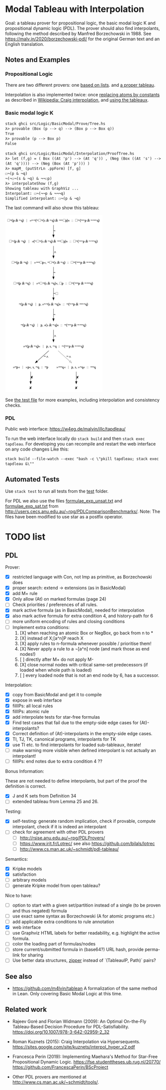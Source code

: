 # Modal Tableau with Interpolation

Goal: a tableau prover for propositional logic, the basic modal logic K and propositional dynamic logic (PDL).
The prover should also find interpolants, following the method described by Manfred Borzechowski in 1988.
See <https://malv.in/2020/borzechowski-pdl/> for the original German text and an English translation.

## Notes and Examples

### Propositional Logic

There are two different provers:
one [based on lists](src/Logic/Propositional/Prove/List.hs).
and [a proper tableau](src/Logic/Propositional/Prove/Tree.hs).

Interpolation is also implemented twice:
once [replacing atoms by constants](src/Logic/Propositional/Interpolation/Naive.hs) as described in [Wikipedia: Craig interpolation](https://en.wikipedia.org/wiki/Craig_interpolation#Proof_of_Craig's_interpolation_theorem), and
 [using the tableaux](src/Logic/Propositional/Interpolation/ProofTree.hs).

### Basic modal logic K

    stack ghci src/Logic/BasicModal/Prove/Tree.hs
    λ> provable (Box (p --> q) --> (Box p --> Box q))
    True
    λ> provable (p --> Box p)
    False
    
    stack ghci src/Logic/BasicModal/Interpolation/ProofTree.hs
    λ> let (f,g) = ( Box ((At 'p') --> (At 'q')) , (Neg (Box ((At 's') --> (At 'q')))) --> (Neg (Box (At 'p'))) )
    λ> mapM_ (putStrLn .ppForm) [f, g]
    ☐¬(p & ¬q)
    ¬(¬☐¬(s & ¬q) & ¬¬☐p)
    λ> interpolateShow (f,g)
    Showing tableau with GraphViz ...
    Interpolant: ☐¬(¬¬p & ¬¬¬q)
    Simplified interpolant: ☐¬(p & ¬q)

The last command will also show this tableau:

![](docu/BasicModal-example.png)

See [the test file](test/basicmodal.hs) for more examples, including interpolation and consistency checks.

### PDL

Public web interface: <https://w4eg.de/malvin/illc/tapdleau/>

To run the web interface locally do `stack build` and then `stack exec tapdleau`.
For developing you can recompile and restart the web interface on any code changes Like this:

    stack build --file-watch --exec "bash -c \"pkill tapdleau; stack exec tapdleau &\""

## Automated Tests

Use `stack test` to run all tests from the [test](test/) folder.

For PDL we also use the files [formulae_exp_unsat.txt](data/formulae_exp_unsat.txt)
and [formulae_exp_sat.txt](data/formulae_exp_sat.txt)
from <http://users.cecs.anu.edu.au/~rpg/PDLComparisonBenchmarks/>.
Note: The files have been modified to use star as a postfix operator.

# TODO list

## PDL

Prover:

- [X] restricted language with Con, not Imp as primitive, as Borzechowski does
- [X] proper search: extend -> extensions (as in BasicModal)
- [X] add M+ rule
- [X] Only allow (At) on marked formulas (page 24)
- [ ] Check priorities / preferences of all rules.
- [X] mark active formula (as in BasicModal), needed for interpolation
- [X] also mark active formula for extra condition 4, and history-path for 6
- [ ] more uniform encoding of rules and closing conditions
- [ ] Implement extra conditions:
    1. [X] when reaching an atomic Box or NegBox, go back from n to *
    2. [X] instead of X;[a^n]P reach X
    3. [X] apply rules to n-formula whenever possible / prioritise them!
    4. [X] Never apply a rule to a ¬[a^n] node (and mark those as end nodes!)
    5. [ ] directly after M+ do not apply M-
    6. [X] close normal nodes with critical same-set predecessors (if loaded when whole path is loaded)
    7. [ ] every loaded node that is not an end node by 6, has a successor.

Interpolation:

- [X] copy from BasicModal and get it to compile
- [X] expose in web interface
- [X] fillIPs: all local rules
- [X] fillIPs: atomic rule
- [X] add interpolate tests for star-free formulas
- [X] Find test cases that fail due to the empty-side edge cases for (At)-interpolants?
- [X] Correct definition of (At)-interpolants in the empty-side edge cases.
- [X] TI, TJ, TK, canonical programs, interpolants for TK
- [X] use TI etc. to find interpolants for loaded sub-tableaux, iterate!
- [ ] make warning more visible when defined interpolant is not actually an interpolant!
- [ ] fillIPs: end notes due to extra condition 4 ??

Bonus Information:

These are not needed to define interpolants, but part of the proof the definition is correct.

- [X] J and K sets from Definition 34
- [ ] extended tableau from Lemma 25 and 26.

Testing:

- [X] self-testing: generate random implication, check if provable, compute interpolant, check if it is indeed an interpolant
- [ ] check for agreement with other PDL provers
    - [ ] http://rsise.anu.edu.au/~rpg/PDLProvers/
    - [ ] https://www.irit.fr/Lotrec/
          see also https://github.com/bilals/lotrec
    - [ ] http://www.cs.man.ac.uk/~schmidt/pdl-tableau/

Semantics:

- [X] Kripke models
- [X] satisfaction
- [ ] arbitrary models
- [ ] generate Kripke model from open tableau?

Nice to have:

- [ ] option to start with a given set/partition instead of a single (to be proven and thus negated) formula 
- [ ] use exact same syntax as Borzechowski (A for atomic programs etc.)
- [ ] add applicable extra conditions to rule annotation
- [X] web interface
- [ ] use Graphviz HTML labels for better readability, e.g. highlight the active formula.
- [ ] color the loading part of formulas/nodes
- [ ] store current/submitted formula in (base64?) URL hash, provide perma-link for sharing
- [ ] Use better data structures, [zipper](https://en.wikipedia.org/wiki/Zipper_(data_structure)) instead of `(TableauIP, Path)` pairs?

## See also

- <https://github.com/m4lvin/tablean> A formalization of the same method in Lean. Only covering Basic Modal Logic at this time.

## Related work

- Rajeev Goré and Florian Widmann (2009): An Optimal On-the-Fly Tableau-Based Decision Procedure for PDL-Satisfiability.
  <https://doi.org/10.1007/978-3-642-02959-2_32>

- Roman Kuznets (2015): Craig Interpolation via Hypersequents.
  <https://sites.google.com/site/kuznets/interpol_hyper_v2.pdf>

- Francesca Perin (2019): Implementing Maehara's Method for Star-Free Propositional Dynamic Logic.
  <https://fse.studenttheses.ub.rug.nl/20770/>
  <https://github.com/FrancescaPerin/BScProject>

- Other PDL provers are mentioned at <http://www.cs.man.ac.uk/~schmidt/tools/>.
